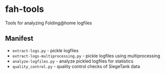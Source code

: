 # fah-tools
Tools for analyzing Folding@home logfiles

## Manifest
* `extract-logs.py` - pickle logfiles
* `extract-logs-multiprocessing.py` - pickle logfiles using multiprocessing
* `analyze-logfiles.py` - analyze pickled logfiles for statistics
* `quality_control.py` - quality control checks of SiegeTank data
